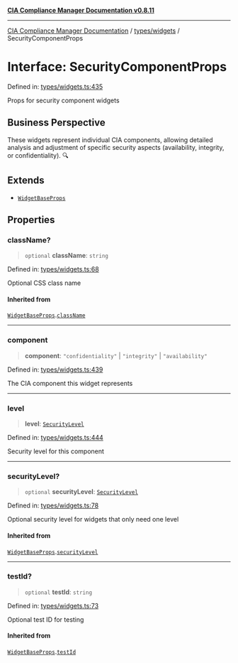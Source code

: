[**CIA Compliance Manager Documentation v0.8.11**](../../../README.md)

***

[CIA Compliance Manager Documentation](../../../modules.md) / [types/widgets](../README.md) / SecurityComponentProps

# Interface: SecurityComponentProps

Defined in: [types/widgets.ts:435](https://github.com/Hack23/cia-compliance-manager/blob/d6eede30e4f01622fe18187e98b207e9a06a781f/src/types/widgets.ts#L435)

Props for security component widgets

## Business Perspective

These widgets represent individual CIA components, allowing detailed
analysis and adjustment of specific security aspects (availability,
integrity, or confidentiality). 🔍

## Extends

- [`WidgetBaseProps`](WidgetBaseProps.md)

## Properties

### className?

> `optional` **className**: `string`

Defined in: [types/widgets.ts:68](https://github.com/Hack23/cia-compliance-manager/blob/d6eede30e4f01622fe18187e98b207e9a06a781f/src/types/widgets.ts#L68)

Optional CSS class name

#### Inherited from

[`WidgetBaseProps`](WidgetBaseProps.md).[`className`](WidgetBaseProps.md#classname)

***

### component

> **component**: `"confidentiality"` \| `"integrity"` \| `"availability"`

Defined in: [types/widgets.ts:439](https://github.com/Hack23/cia-compliance-manager/blob/d6eede30e4f01622fe18187e98b207e9a06a781f/src/types/widgets.ts#L439)

The CIA component this widget represents

***

### level

> **level**: [`SecurityLevel`](../../cia/type-aliases/SecurityLevel.md)

Defined in: [types/widgets.ts:444](https://github.com/Hack23/cia-compliance-manager/blob/d6eede30e4f01622fe18187e98b207e9a06a781f/src/types/widgets.ts#L444)

Security level for this component

***

### securityLevel?

> `optional` **securityLevel**: [`SecurityLevel`](../../cia/type-aliases/SecurityLevel.md)

Defined in: [types/widgets.ts:78](https://github.com/Hack23/cia-compliance-manager/blob/d6eede30e4f01622fe18187e98b207e9a06a781f/src/types/widgets.ts#L78)

Optional security level for widgets that only need one level

#### Inherited from

[`WidgetBaseProps`](WidgetBaseProps.md).[`securityLevel`](WidgetBaseProps.md#securitylevel)

***

### testId?

> `optional` **testId**: `string`

Defined in: [types/widgets.ts:73](https://github.com/Hack23/cia-compliance-manager/blob/d6eede30e4f01622fe18187e98b207e9a06a781f/src/types/widgets.ts#L73)

Optional test ID for testing

#### Inherited from

[`WidgetBaseProps`](WidgetBaseProps.md).[`testId`](WidgetBaseProps.md#testid)
